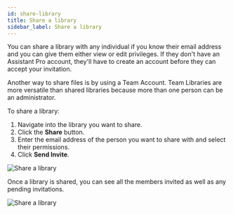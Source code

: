 ```yaml
---
id: share-library
title: Share a library
sidebar_label: Share a library
---
```


You can share a library with any individual if you know their email address and you can give them either view or edit privileges. If they don't have an Assistant Pro account, they'll have to create an account before they can accept your invitation.

Another way to share files is by using a Team Account. Team Libraries are more versatile than shared libraries because more than one person can be an administrator.

To share a library:

1. Navigate into the library you want to share.
2. Click the **Share** button.
3. Enter the email address of the person you want to share with and select their permissions.
4. Click **Send Invite**.

![Share a library](/img/assistant/cloud--libraries--share-library--1.jpg)

Once a library is shared, you can see all the members invited as well as any pending invitations.

![Share a library](/img/assistant/cloud--libraries--share-library--2.jpg)
